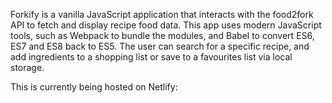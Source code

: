 Forkify is a vanilla JavaScript application that interacts with the food2fork API to fetch and display recipe food data. 
This app uses modern JavaScript tools, such as Webpack to bundle the modules, and Babel to convert ES6, ES7 and ES8 back to ES5. 
The user can search for a specific recipe, and add ingredients to a shopping list or save to a favourites list via local storage. 

This is currently being hosted on Netlify:
